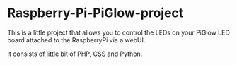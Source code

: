 Raspberry-Pi-PiGlow-project
===========================

This is a little project that allows you to control the LEDs on your PiGlow LED board attached to the RaspberryPi via a webUI.

It consists of little bit of PHP, CSS and Python.
